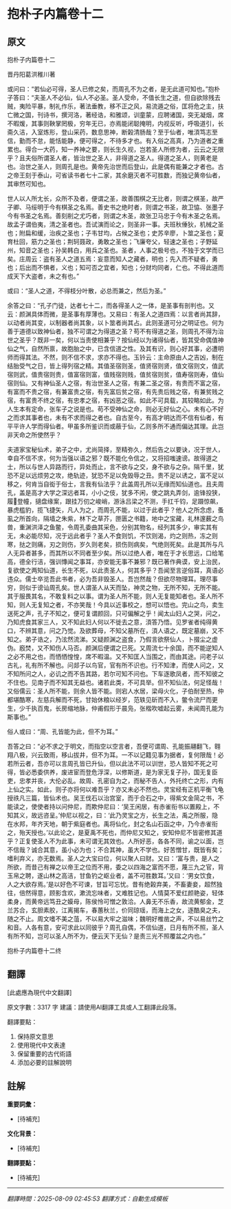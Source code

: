 # 抱朴子内篇卷十二

## 原文

抱朴子内篇卷十二

晋丹阳葛洪稚川著

或问曰：“若仙必可得，圣人已修之矣，而周孔不为之者，是无此道可知也。”抱朴子答曰：“夫圣人不必仙，仙人不必圣。圣人受命，不值长生之道，但自欲除残去贼，夷险平暴，制礼作乐，著法垂教，移不正之风，易流遁之俗，匡将危之主，扶亡微之国，刊诗书，撰河洛，著经诰，和雅颂，训童蒙，应聘诸国，突无凝烟，席不暇煖，其事则鞅掌罔极，穷年无已，亦焉能闭聪掩明，内视反听，呼吸道引，长斋久洁，入室炼形，登山采药，数息思神，断榖清肠哉？至于仙者，唯湏笃志至信，勤而不怠，能恬能静，便可得之，不待多才也。有入俗之高真，乃为道者之重累也。得合一大药，知一养神之要，则长生久视，岂若圣人所修为者，云云之无限乎？且夫俗所谓圣人者，皆治世之圣人，非得道之圣人。得道之圣人，则黄老是也。治世之圣人，则周孔是也。黄帝先治世而后登山，此是偶有能兼之才者也。古之帝王刻于泰山，可省读书者七十二家，其余磨灭者不可胜数，而独记黄帝仙者，其审然可知也。

世人以人所尢长，众所不及者，便谓之圣，故善围棋之无比者，则谓之棋圣，故严子卿、马绥明于今有棋圣之名焉。善史书之绝时者，则谓之书圣，故卫恊、张墨子今有书圣之名焉。善刻削之尤巧者，则谓之木圣，故张卫马忠于今有木圣之名焉。故孟子谓伯夷，清之圣者也。吾试演而论之，则圣非一事。夫班秋倕狄，机械之圣也；附扁和缓，治疾之圣也；子韦甘均，占候之圣也；史苏辛廖，卜筮之圣也；夏育杜回，筋力之圣也；荆轲聂政，勇敢之圣也；飞廉夸父，轻速之圣也；子野延州，知音之圣也；孙吴韩白，用兵之圣也。圣者，人事之极号也，不独于文学而已矣。庄周云：盗有圣人之道五焉：妄意而知人之藏者，明也；先入而不疑者，勇也；后出而不惧者，义也；知可否之宜者，知也；分财均同者，仁也。不得此道而成天下大盗者，未之有也。”

或曰：“圣人之道，不得枝分叶散，必总而兼之，然后为圣。”

余答之曰：“孔子门徒，达者七十二，而各得圣人之一体，是圣事有剖判也。又云：颜渊具体而微，是圣事有厚薄也。又易曰：有圣人之道四焉：以言者尚其辞，以动者尚其变，以制器者尚其象，以卜筮者尚其占。此则圣道可分之明证也。何为善于道德以致神仙者，独不可谓之为得道之圣？苟不有得道之圣，则周孔不得为治世之圣乎？既非一矣，何以当责使相兼乎？按仙经以为诸得仙者，皆其受命偶值神仙之气，自然所禀，故胞胎之中，已含信道之性。及其有识，则心好其事，必遭明师而得其法。不然，则不信不求，求亦不得也。玉钤云：主命原由人之吉凶，制在结胎受气之日，皆上得列宿之精。其值圣宿则圣，值贤宿则贤，值文宿则文，值武宿则武，值贵宿则贵，值富宿则富，值贱宿则贱，值贫宿则贫，值寿宿则寿，值仙宿则仙。又有神仙圣人之宿，有治世圣人之宿，有兼二圣之宿，有贵而不富之宿，有富而不贵之宿，有兼富贵之宿，有先富后贫之宿，有先贵后贱之宿，有兼贫贱之宿，有富贵不终之宿，有忠孝之宿，有凶恶之宿。如此不可具载，其较略如此。为人生本有定命，张车子之说是也。苟不受神仙之命，则必无好仙之心。未有心不好之而求其事者也，未有不求而得之者也。自古至今，有高才明达而不信有仙者，有平平许人学而得仙者。甲虽多所鉴识而或蔽于仙，乙则多所不通而偏达其理。此岂非天命之所使然乎？

夫道家宝秘仙术，弟子之中，尤尚简择，至精弥久，然后告之以要诀，况于世人，幸自不信不求，何为当强以语之邪？既不能化令信之，又将招嗤速谤。故得道之士，所以与世人异路而行，异处而止，言不欲与之交，身不欲与之杂。隔千里，犹恐不足以远烦劳之攻，绝轨迹，犹恐不足以免毁辱之丑。贵不足以诱之，富不足以移之，何肯当自衒于俗士，言我有仙法乎？此盖周孔所以无缘而知仙道也。且夫周孔，盖是高才大学之深远者耳，小小之伎，犹多不闲，使之跳丸弄剑，逾锋投狭，履𫄠登幢，擿盘缘案，跟挂万仞之峻峭，游泳吕梁之不测，手扛千钧，足蹑惊飙，暴虎槛豹，揽飞捷矢，凡人为之，而周孔不能，以过于此者乎？他人之所念虑，蚤虱之所首向，隔墙之朱紫，林下之草芥，匣匮之书籍，地中之宝藏，礼林邃薮之鸟兽，重渊洪泽之鱼鳖，令周孔委曲其采色，分别其物名，经列其多少，审实其有无，未必能尽知，况于远此者乎？圣人不食则饥，不饮则渴，灼之则热，冻之则寒，挞之则痛，刃之则伤，岁久则老矣，损伤则病矣，气绝则死矣。此是其所与凡人无异者甚多，而其所以不同者至少矣。所以过绝人者，唯在于才长思远，口给笔高，德全行洁，强训慱闻之事耳，亦安能无事不兼邪？既已著作典谟，安上治民，复欲使之两知仙道，长生不死，以此责圣人，何其多乎？吾闻至言逆俗耳，真语必违众。儒士卒览吾此书者，必为吾非毁圣人。吾岂然哉？但欲尽物理耳。理尽事穷，则似于谤讪周孔矣。世人谓圣人从天而坠，神灵之物，无所不知，无所不能。其于服畏其名，不敢复料之以事。谓为圣人所不能，则人无复能知者也。圣人所不知，则人无复知之者，不亦笑哉！今具以近事校之，想可以悟也。完山之鸟，卖生送死之声，孔子不知之，便可复谓颜回，只可偏解之乎！闻太山妇人之哭，问之，乃知虎食其家三人，又不知此妇人何以不徙去之意，湏答乃悟。见罗雀者纯得黄口，不辨其意，问之乃觉。及欲葬母，不知父墓所在，湏人语之，既定墓崩，又不知之。弟子诰之，乃泫然流涕。又疑颜渊之盗食，乃假言欲祭仙人，卜掇尘之虚伪。廏焚，又不知伤人马否。颜渊后便谓之已死。又周流七十余国，而不能逆知人之必不用之也，而恓恓惶惶，席不暇温。又不知匡人当围之，而由其途。问老子以古礼，礼有所不解也。问郯子以鸟官，官有所不识也。行不知津，而使人问之，又不知所问之人，必讥之而不告其路，若尔可知不问也。下车逐歌凤者，而不知彼之不住也。见南子而不知其无益也。诸若此类，不可具举。但不知仙法，何足怪哉！又俗儒云：圣人所不能，则余人皆不能。则宕人水居，梁母火化，子伯耐至热，仲都堪酷寒，左慈兵解而不死，甘始休粮以经岁，范轶见斫而不入，鳖令流尸而更生，少千执百鬼，长房缩地脉，仲甫假形于晨凫，张楷吹嘘起云雾，未闻周孔能为斯事也。”

俗人或曰：“周、孔皆能为此，但不为耳。”

吾答之曰：“必不求之于明文，而指空以空言者，吾便可谓周、孔能振翮翻飞，翱翔八极，兴云致雨，移山拔井，但不为耳。一不以记籍见事为据者，复何限哉！必若所云者，吾亦可以言周孔皆已升仙，但以此法不可以训世，恐人皆知不死之可得，皆必悉委供养，废进宦而登危浮深，以修斯道，是为家无复子孙，国无复臣吏，忠孝并丧，大伦必乱。故周、孔密自为之，而秘不告人，外托终亡之形，内有上仙之实。如此，则子亦将何以难吾乎？亦又未必不然也。灵宝经有正机平衡飞龟授祑凡三篇，皆仙术也。吴王伐石以治宫室，而于合石之中，得紫文金简之书，不能读之，使使者持以问仲尼，而欺仲尼曰：‘吴王闲居，有赤雀衔书以置殿上，不知其义，故远咨呈。’仲尼以视之，曰：‘此乃灵宝之方，长生之法，禹之所服，隐在水邦，年齐天地，朝于紫庭者也。禹将仙化，封之名山石函之中，乃今赤雀衔之，殆天授也。’以此论之，是夏禹不死也，而仲尼又知之，安知仲尼不皆密修其道乎？正复使圣人不为此事，未可谓无其效也。人所好恶，各各不同，谕之以面，岂不信哉？诚合其意，虽小必为也；不合其神，虽大不学也。好苦憎甘，既皆有矣；嗜利弃义，亦无数焉。圣人之大宝曰位，何以聚人曰财。又曰：‘富与贵，是人之所欲，而昔己有禅之以帝王之位而不用，委之以四海之富而不愿，蔑三九之官，背玉帛之聘，遂山林之高洁，甘鱼钓之岖业者，盖不可胜数耳。’又曰：‘男女饮食，人之大欲存焉。’是以好色不可谏，甘旨可忘忧。昔有绝榖弃美，不畜妻妾，超然独往，倍然得意，顾影含欢，漱流忘味者，又难胜记也。人情莫不爱红颜艳姿，轻体柔身，而黄帝远笃丑之嫫母，陈侯怜可憎之敦洽。人鼻无不乐香，故流黄郁金，芝兰苏合，玄胆素胶，江离揭车，春蕙秋兰，价同琼瑶，而海上之女，逐酷臭之夫，随之不止。周文嗜不美之菹，不以易大牢之滋味；魏明好椎凿之声，不以易丝竹之和音。人各有意，安可求此以同彼乎？周孔自偶，不信仙道，日月有所不照，圣人有所不知，岂可以圣人所不为，便云天下无仙？是责三光不照覆盆之内也。”

抱朴子内篇卷十二终

## 翻譯

[此處應為現代中文翻譯]

原文字數：3317 字
建議：請使用AI翻譯工具或人工翻譯此段落。

翻譯要點：
1. 保持原文意思
2. 使用現代中文表達
3. 保留重要的古代術語
4. 添加必要的註解說明


## 註解

**重要詞彙：**
- [待補充]

**文化背景：**
- [待補充]

**翻譯要點：**
- [待補充]

---
*翻譯時間：2025-08-09 02:45:53*
*翻譯方式：自動生成模板*
